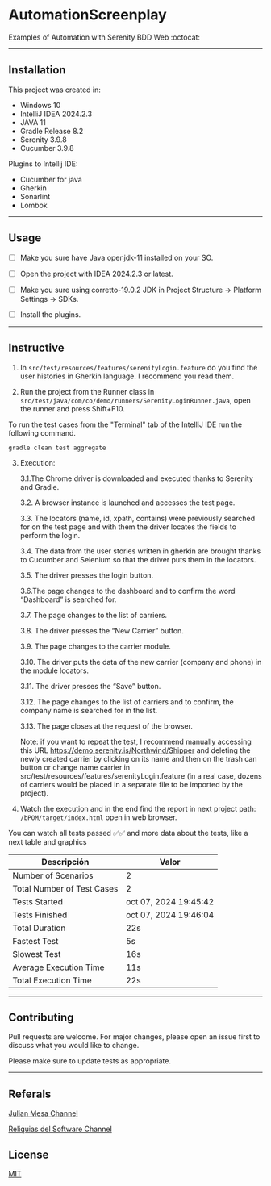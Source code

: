 # AutomationScreenplay
Examples of Automation with Serenity BDD Web
:octocat:

---

## Installation 

This project was created in:

- Windows 10
- IntelliJ IDEA 2024.2.3
- JAVA 11
- Gradle Release 8.2
- Serenity 3.9.8
- Cucumber 3.9.8

Plugins to Intellij IDE:
* Cucumber for java
* Gherkin
* Sonarlint
* Lombok

---

## Usage

-[ ] Make you sure have Java openjdk-11 installed on your SO.

-[ ] Open the project with IDEA 2024.2.3 or latest.

-[ ] Make you sure using corretto-19.0.2 JDK in Project Structure -> Platform Settings -> SDKs.

-[ ] Install the plugins.

---

## Instructive

1. In ``` src/test/resources/features/serenityLogin.feature ``` do you find the user histories in Gherkin language.
   I recommend you read them.


2. Run the project from the Runner class in
   ``` src/test/java/com/co/demo/runners/SerenityLoginRunner.java ```,
   open the runner and press Shift+F10.

To run the test cases from the "Terminal" tab of the IntelliJ IDE run the following command.

```
gradle clean test aggregate
```
3. Execution:
   
    3.1.The Chrome driver is downloaded and executed thanks to Serenity and Gradle.
   
    3.2. A browser instance is launched and accesses the test page.
    
    3.3. The locators (name, id, xpath, contains) were previously searched for on the test page and with them the driver locates the fields to perform the login.
   
    3.4. The data from the user stories written in gherkin are brought thanks to Cucumber and Selenium so that the driver puts them in the locators.
   
    3.5. The driver presses the login button.
   
    3.6.The page changes to the dashboard and to confirm the word “Dashboard” is searched for.
   
    3.7. The page changes to the list of carriers.
   
    3.8. The driver presses the “New Carrier” button.
   
    3.9. The page changes to the carrier module.
   
    3.10. The driver puts the data of the new carrier (company and phone) in the module locators.

    3.11. The driver presses the “Save” button.

    3.12. The page changes to the list of carriers and to confirm, the company name is searched for in the list.

    3.13. The page closes at the request of the browser.


    Note: if you want to repeat the test, I recommend manually accessing this URL https://demo.serenity.is/Northwind/Shipper and deleting the newly created carrier by clicking on its name and then on the trash can button or change name carrier in src/test/resources/features/serenityLogin.feature (in a real case, dozens of carriers would be placed in a separate file to be imported by the project).


4. Watch the execution and in the end find the report in next project path: 
    ``` /bPOM/target/index.html ``` open in web browser.

You can watch all tests passed ✅✅ and more data about the tests, 
like a next table and graphics

| Descripción                | Valor                |
|----------------------------|----------------------|
| Number of Scenarios        | 2                    |
| Total Number of Test Cases | 2                    |
| Tests Started              | oct 07, 2024 19:45:42|
| Tests Finished             | oct 07, 2024 19:46:04|
| Total Duration             | 22s                  |
| Fastest Test               | 5s                   |
| Slowest Test               | 16s                  |
| Average Execution Time     | 11s                  |
| Total Execution Time       | 22s                  |


---

## Contributing
Pull requests are welcome. For major changes, please open an issue first to discuss what you would like to change.

Please make sure to update tests as appropriate.

---
## Referals

[Julian Mesa Channel](https://www.youtube.com/@JulianMesaAutomation/videos)

[Reliquias del Software Channel](https://www.youtube.com/@reliquiasdelsoftware)

## License
[MIT](https://choosealicense.com/licenses/mit/)
